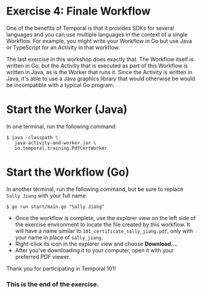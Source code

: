 # Exercise 4: Finale Workflow
One of the benefits of Temporal is that it provides SDKs for several
languages and you can use multiple languages in the context of a single
Workflow. For example, you might write your Workflow in Go but use
Java or TypeScript for an Activity in that workflow. 

The last exercise in this workshop does exactly that. The Workflow
itself is written in Go, but the Activity that is executed as part
of this Workflow is written in Java, as is the Worker that runs it.
Since the Activity is written in Java, it's able to use a Java graphics
library that would otherwise be would be incompatible with a typical 
Go program.




# Start the Worker (Java)
In one terminal, run the following command:

```
$ java -classpath \
   java-activity-and-worker.jar \
   io.temporal.training.PdfCertWorker
```

# Start the Workflow (Go)
In another terminal, run the following command,
but be sure to replace `Sally Jiang` with your
full name.

```
$ go run start/main.go "Sally Jiang"
```

* Once the workflow is complete, use the explorer
view on the left side of the exercise environment
to locate the file created by this workflow. It
will have a name similar to `101_certificate_sally_jiang.pdf`,
only with your name in place of `sally_jiang`.
* Right-click its icon in the explorer view and choose
**Download...**. 
* After you've downloading it to your
computer, open it with your preferred PDF viewer.

Thank you for participating in Temporal 101!

### This is the end of the exercise.
